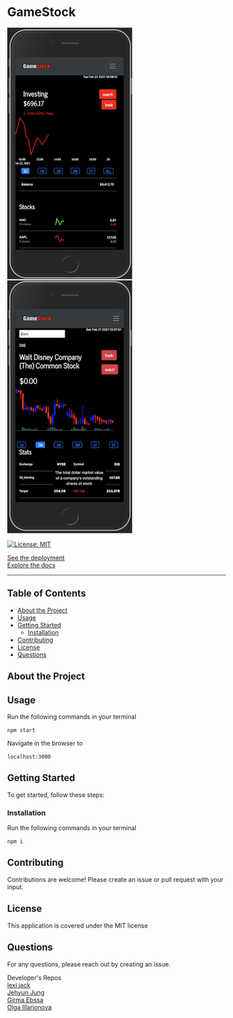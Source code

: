 # GameStock

![Userpage](assets/user.png) ![Searchpage](assets/search.png)

[![License: MIT](https://img.shields.io/badge/License-MIT-yellow.svg)](https://opensource.org/licenses/MIT)

[See the deployment](https://gamestock-app.herokuapp.com/)  
[Explore the docs](https://github.com/seattletrade/gamestock)

---

## Table of Contents

- [About the Project](#About-the-Project)
- [Usage](#Usage)
- [Getting Started](#Getting-Started)
  - [Installation](#Installation)
- [Contributing](#Contributing)
- [License](#License)
- [Questions](#Questions)

## About the Project

## Usage

Run the following commands in your terminal

    npm start

Navigate in the browser to

    localhost:3000

## Getting Started

To get started, follow these steps:

### Installation

Run the following commands in your terminal

    npm i

## Contributing

Contributions are welcome! Please create an issue or pull request with your input.

## License

This application is covered under the MIT license

## Questions

For any questions, please reach out by creating an issue.

Developer's Repos  
[lexi jack](http://github.com/puakehaulani)  
[Jehyun Jung](https://github.com/congmul)  
[Girma Ebssa](https://github.com/girmaD)  
[Olga Illarionova](https://github.com/Myau5x)

